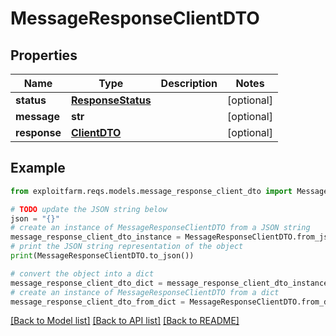 # MessageResponseClientDTO


## Properties

Name | Type | Description | Notes
------------ | ------------- | ------------- | -------------
**status** | [**ResponseStatus**](ResponseStatus.md) |  | [optional] 
**message** | **str** |  | [optional] 
**response** | [**ClientDTO**](ClientDTO.md) |  | [optional] 

## Example

```python
from exploitfarm.reqs.models.message_response_client_dto import MessageResponseClientDTO

# TODO update the JSON string below
json = "{}"
# create an instance of MessageResponseClientDTO from a JSON string
message_response_client_dto_instance = MessageResponseClientDTO.from_json(json)
# print the JSON string representation of the object
print(MessageResponseClientDTO.to_json())

# convert the object into a dict
message_response_client_dto_dict = message_response_client_dto_instance.to_dict()
# create an instance of MessageResponseClientDTO from a dict
message_response_client_dto_from_dict = MessageResponseClientDTO.from_dict(message_response_client_dto_dict)
```
[[Back to Model list]](../README.md#documentation-for-models) [[Back to API list]](../README.md#documentation-for-api-endpoints) [[Back to README]](../README.md)


